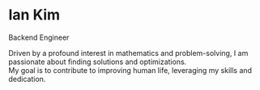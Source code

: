 # Ian Kim
Backend Engineer

Driven by a profound interest in mathematics and problem-solving, I am passionate about finding solutions and optimizations. <br>
My goal is to contribute to improving human life, leveraging my skills and dedication.
